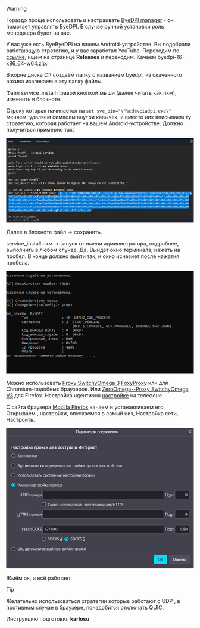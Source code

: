 > [!WARNING]
> Гораздо проще использовать и настраивать [ByeDPI manager](https://github.com/romanvht/ByeDPIManager) - он помогает управлять ByeDPI. В случае ручной установки роль менеджера будет на вас.

У вас уже есть ByeByeDPI на вашем Android-устройстве. Вы подобрали работающую стратегию, и у вас заработал YouTube.
Переходим по [ссылке](https://github.com/spvkgn/byedpi), ищем на странице **Releases**  и переходим. Качаем byedpi-16-x86_64-w64.zip.

В корне диска C:\ создаём папку с названием byedpi, из скаченного архива извлекаем в эту папку файлы.

Файл service_install правой кнопкой мыши (далее читать как пкм), изменить в блокноте.

Строку которая начинается на `set svc_bin="\"%cd%\ciadpi.exe\"` меняем: удаляем символы внутри  кавычек, и вместо них вписываем ту стратегию, которая работает на вашем Android-устройстве. Должно получиться примерно так:

<img src="images/Pasted image 20250321232408.png" width="700">

Далее в блокноте файл -> сохранить.

service_install пкм -> запуск от имени администратора, подробнее, выполнить в любом случае, Да.
Выйдет окно терминала, нажать на пробел. В конце должно выйти так, и окно исчезнет после нажатия пробела.


<img src="images/Pasted image 20250321232617.png" width="700">

Можно использовать [Proxy SwitchyOmega 3](https://chromewebstore.google.com/detail/proxy-switchyomega-3-zero/pfnededegaaopdmhkdmcofjmoldfiped?hl=ru&utm_source=ext_sidebar) [FoxyProxy](https://chromewebstore.google.com/detail/foxyproxy/gcknhkkoolaabfmlnjonogaaifnjlfnp?hl=ru&utm_source=ext_sidebar) или  для Chromium-подобных браузеров. Или [ZeroOmega--Proxy SwitchyOmega V3](https://addons.mozilla.org/ru/firefox/addon/zeroomega/?utm_source=addons.mozilla.org&utm_medium=referral&utm_content=search) для Firefox.
Настройка идентична [настройке](features.md#расширения) на телефоне.

C сайта браузера [Mozilla Firefox](https://www.mozilla.org/ru/firefox/download/thanks/) качаем и  устанавливаем его.
Открываем , настройки, опускаемся в самый низ, Настройка сети, Настроить.

<img src="images/Pasted image 20250321233320.png" width="700">

Жмём ок, и всё работает.

> [!TIP]
> Желательно использоваться стратегии которые работают с UDP , в противном случае в браузере, понадобится отключать QUIC. 

Инструкцию подготовил **karlosu**
